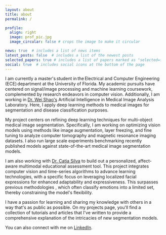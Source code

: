 ```yaml
---
layout: about
title: about
permalink: /

profile:
  align: right
  image: prof_pic.jpg
  image_circular: false # crops the image to make it circular

news: true  # includes a list of news items
latest_posts: false  # includes a list of the newest posts
selected_papers: true # includes a list of papers marked as "selected={true}"
social: true  # includes social icons at the bottom of the page
---
```

I am currently a master's student in the Electrical and Computer Engineering (ECE) department at the University of Florida. My academic pursuits have centered on signal/image processing and machine learning coursework, complemented by research endeavors in computer vision. Additionally, I am working in [Dr. Wei Shao's](https://nephrology.medicine.ufl.edu/profile/shao-wei-1/) Artificial Intelligence in Medical Image Analysis Laboratory. Here, I apply deep learning methods to medical images for segmentation and disease classification purposes. 

My project centers on refining deep learning techniques for multi-object medical image segmentation. Specifically, I am working on optimizing vision models using methods like image augmentation, layer freezing, and fine tuning to analyze computer tomography and magnetic resonance imaging datasets. I also run large scale experiments benchmarking recently published models against state-of-the-art medical image segmentation models. 

I am also working with [Dr. Catia Silva](https://faculty.eng.ufl.edu/catia-silva/bio/) to build out a personalized, affect-aware multimodal educational assessment tool. This project integrates computer vision and time-series algorithms to advance learning technologies, with a specific focus on leveraging localized facial expressions for enhanced adaptability and expressiveness. This surpasses previous methodologies , which often classify emotions into a limited set, thereby constraining the model's flexibility. 

I have a passion for learning and sharing my knowledge with others in a way that's as public as possible. On my projects page, you'll find a collection of tutorials and articles that I've written to provide a comprehensive explanation of the intricacies of new segmentation models.  

You can also connect with me on [LinkedIn](https://www.linkedin.com/in/andres-gomez-7410a8160).
<!-- Link to your social media connections, too. This theme is set up to use [Font Awesome icons](https://fontawesome.com/) and [Academicons](https://jpswalsh.github.io/academicons/), like the ones below. Add your Facebook, Twitter, LinkedIn, Google Scholar, or just disable all of them. -->
